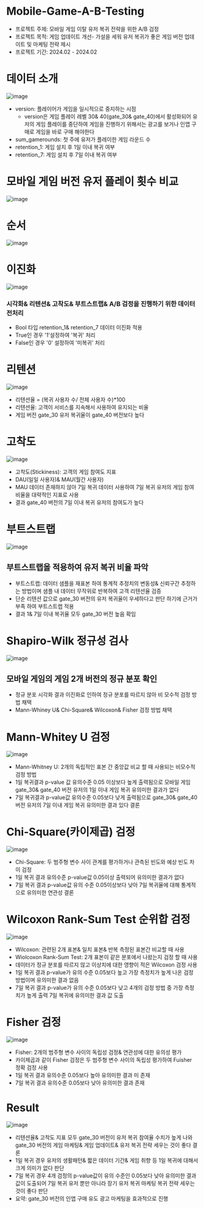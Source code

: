 # Mobile-Game-A-B-Testing
* 프로젝트 주제: 모바일 게임 이탈 유저 복귀 전략을 위한 A/B 검정
* 프로젝트 목적: 게임 업데이트 개선- 가설을 세워 유저 복귀가 좋은 게임 버전 업데이트 및 마케팅 전략 제시
* 프로젝트 기간: 2024.02 - 2024.02

# 데이터 소개
![image](https://github.com/forkgmltnr/Mobile-Game-A-B-Testing/assets/61262393/05b42033-c726-47e2-984a-7ded0f3cf35c)
* version: 플레이어가 게임을 일시적으로 중지하는 시점
  *  version은 게임 플레이 레벨 30& 40(gate_30& gate_40)에서 활성화되어 유저의 게임 플레이를 중단하여 게임을 진행하기 위해서는
광고를 보거나 인앱 구매로 게임을 바로 구매 해야한다
* sum_gamerounds: 첫 주에 유저가 플레이한 게임 라운드 수
* retention_1: 게임 설치 후 1일 이내 복귀 여부
* retention_7: 게임 설치 후 7일 이내 복귀 여부

# 모바일 게임 버전 유저 플레이 횟수 비교
![image](https://github.com/forkgmltnr/Mobile-Game-A-B-Testing/assets/61262393/8d4d926e-8335-4fc8-93e0-f761bb12357e)





# 순서
![image](https://github.com/forkgmltnr/Mobile-Game-A-B-Testing/assets/61262393/61c0e5c9-ed2d-4b0e-8c4d-33bde7f2a3fe)


# 이진화

![image](https://github.com/forkgmltnr/Mobile-Game-A-B-Testing/assets/61262393/1034c19f-1686-4fd4-b9c1-e239254b9722)
### 시각화& 리텐션& 고착도& 부트스트랩& A/B 검정을 진행하기 위한 데이터 전처리
* Bool 타입 retention_1& retention_7 데이터 이진화 적용
* True인 경우 '1'설정하여 '복귀' 처리
* False인 경우 '0' 설정하여 '미복귀' 처리


# 리텐션
![image](https://github.com/forkgmltnr/Mobile-Game-A-B-Testing/assets/61262393/ed2ae52f-e854-4c66-89c4-b8428aeb1472)
* 리텐션율 = (복귀 사용자 수/ 전체 사용자 수)*100
 * 리텐션율: 고객이 서비스를 지속해서 사용하여 유지되는 비율
* 게임 버전 gate_30 유저 복귀율이 gate_40 버전보다 높다 


# 고착도
![image](https://github.com/forkgmltnr/Mobile-Game-A-B-Testing/assets/61262393/3101a8b3-95af-46e4-b4d8-be2db9af315b)
* 고착도(Stickiness): 고객의 게임 참여도 지표
* DAU(일일 사용자)& MAU(월간 사용자)
* MAU 데이터 존재하지 않아 7일 복귀 데이터 사용하여 7일 복귀 유저의 게임 참여 비율을 대략적인 지표로 사용
* 결과 gate_40 버전의 7일 이내 복귀 유저의 참여도가 높다

# 부트스트랩
![image](https://github.com/forkgmltnr/Mobile-Game-A-B-Testing/assets/61262393/53f6a0c7-01de-443a-8e07-cd0c44e462d6)
## 부트스트랩을 적용하여 유저 복귀 비율 파악
 * 부트스트랩: 데이터 샘플을 재표본 하여 통계적 추정치의 변동성& 신뢰구간 추정하는 방법이며 샘플 내 데이터 무작위로 반복하여 고객 리텐션율 검증
* 단순 리텐션 값으로 gate_30 버전의 유저 복귀율이 우세하다고 판단 하기에 근거가 부족 하여 부트스트랩 적용
* 결과 1& 7일 이내 복귀율 모두 gate_30 버전 높음 확임
   
# Shapiro-Wilk 정규성 검사
![image](https://github.com/forkgmltnr/Mobile-Game-A-B-Testing/assets/61262393/2d822c84-6d64-4119-9016-653bfd0bb244)
## 모바일 게임의 게임 2개 버전의 정규 분포 확인
* 정규 분포 시각화 결과 이진화로 인하여 정규 분포를 따르지 않아 비 모수적 검정 방법 채택
* Mann-Whiney U& Chi-Square& Wilcoxon& Fisher 검정 방법 채택

# Mann-Whitey U 검정
![image](https://github.com/forkgmltnr/Mobile-Game-A-B-Testing/assets/61262393/d482737b-8872-4005-bd9e-902e013c8601)
* Mann-Whitney U: 2개의 독립적인 표본 간 중앙값 비교 할 때 사용되는 비모수적 검정 방법
* 1일 복귀결과 p-value 값 유의수준 0.05 이상보다 높게 출력됨으로 모바일 게임 gate_30& gate_40 버전 유저의 1일 이내 게임 복귀 유의미한 결과가 없다
* 7일 복귀결과 p-value값 유의수준 0.05보다 낮게 출력됨으로 gate_30& gate_40 버전 유저의 7일 이내 게임 복귀 유의미한 결과 있다 결론

# Chi-Square(카이제곱) 검정
![image](https://github.com/forkgmltnr/Mobile-Game-A-B-Testing/assets/61262393/9835305a-daf5-412d-831c-48df19ca4033)
* Chi-Square: 두 범주형 변수 사이 관계를 평가하거나 관측된 빈도와 예상 빈도 차이 검정
* 1일 복귀 결과 유의수준 p-value값 0.05이상 출력되어 유의미한 결과가 없다
* 7일 복귀 결과 p-value값 유의 수준 0.05이상보다 낮아 7일 복귀율에 대해 통계적으로 유의미한 연관성 결론


# Wilcoxon Rank-Sum Test 순위합 검정
![image](https://github.com/forkgmltnr/Mobile-Game-A-B-Testing/assets/61262393/788675b4-0772-4294-83fa-25759e3e6c9c)

* Wilcoxon: 관련된 2개 표본& 일치 표본& 반복 측정된 표본간 비교할 때 사용
* Wiolcoxon Rank-Sum Test: 2개 표본이 같은 분포에서 나왔는지 검정 할 때 사용
* 데이터가 정규 분포를 따르지 않고 이상치에 대한 영향이 적은 Wilcoxon 검정 사용
* 1일 복귀 결과 p-value가 유의 수준 0.05보다 높고 가장 측정치가 높게 나온 검정 방법이며 유의미한 결과 없음
* 7일 복귀 결과 p-value가 유의 수준 0.05보다 낮고 4개의 검정 방법 중 가장 측정치가 높게 출력 7일 복귀에 유의미한 결과 값 도출


# Fisher 검정
![image](https://github.com/forkgmltnr/Mobile-Game-A-B-Testing/assets/61262393/d8b3a6ff-8f9e-4491-8441-62f8413de753)

* Fisher: 2개의 범주형 변수 사이의 독립성 검정& 연관성에 대한 유의성 평가
* 카이제곱과 같이 Fisher 검정은 두 범주형 변수 사이의 독립성 평가하여 Fuisher 정확 검정 사용
* 1일 복귀 결과 유의수준 0.05보다 높아 유의미한 결과 미 존재
* 7일 복귀 결과 유의수준 0.05보다 낮아 유의미한 결과 존재


# Result
![image](https://github.com/forkgmltnr/Mobile-Game-A-B-Testing/assets/61262393/b80d4958-99ee-461b-b668-3f940f27699d)
* 리텐션율& 고착도 지표 모두 gate_30 버전이 유저 복귀 참여율 수치가 높게 나와 gate_30 버전의 게임 마케팅& 게임 업데이트& 유저 복귀 전략 세우는 것이 좋다 결론
* 1일 복귀 경우 유저의 생활패턴& 짧은 데이터 기간& 게임 취향 등 1일 복귀에 대해서 크게 의미가 없다 판단
* 7일 복귀 경우 4개 검정의 p-value값이 유의 수준인 0.05보다 낮아 유의미한 결과 값이 도출되어 7일 복귀 유저 뿐만 아니라 장기 유저 복귀 마케팅 복귀 전략 세우는 것이 좋다 판단
* 요약: gate_30 버전의 인앱 구매 유도 광고 마케팅을 효과적으로 진행
  
